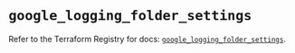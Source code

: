 # `google_logging_folder_settings`

Refer to the Terraform Registry for docs: [`google_logging_folder_settings`](https://registry.terraform.io/providers/hashicorp/google/6.43.0/docs/resources/logging_folder_settings).
